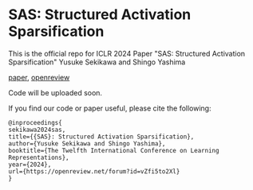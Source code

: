 # SAS: Structured Activation Sparsification
This is the official repo for ICLR 2024 Paper "SAS: Structured Activation Sparsification"
Yusuke Sekikawa and Shingo Yashima

[paper]([https://openreview.net/pdf?id=YUDiZcZTI8](https://openreview.net/pdf?id=vZfi5to2Xl)), [openreview]([https://openreview.net/forum?id=YUDiZcZTI8](https://openreview.net/forum?id=vZfi5to2Xl))

Code will be uploaded soon.

If you find our code or paper useful, please cite the following:
```
@inproceedings{
sekikawa2024sas,
title={{SAS}: Structured Activation Sparsification},
author={Yusuke Sekikawa and Shingo Yashima},
booktitle={The Twelfth International Conference on Learning Representations},
year={2024},
url={https://openreview.net/forum?id=vZfi5to2Xl}
}
```
